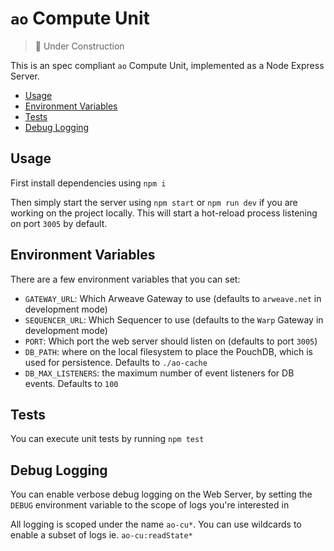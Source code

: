 # `ao` Compute Unit

> 🚧 Under Construction

This is an spec compliant `ao` Compute Unit, implemented as a Node Express
Server.

<!-- toc -->

- [Usage](#usage)
- [Environment Variables](#environment-variables)
- [Tests](#tests)
- [Debug Logging](#debug-logging)

<!-- tocstop -->

## Usage

First install dependencies using `npm i`

Then simply start the server using `npm start` or `npm run dev` if you are
working on the project locally. This will start a hot-reload process listening
on port `3005` by default.

## Environment Variables

There are a few environment variables that you can set:

- `GATEWAY_URL`: Which Arweave Gateway to use (defaults to `arweave.net` in
  development mode)
- `SEQUENCER_URL`: Which Sequencer to use (defaults to the `Warp` Gateway in
  development mode)
- `PORT`: Which port the web server should listen on (defaults to port `3005`)
- `DB_PATH`: where on the local filesystem to place the PouchDB, which is used for persistence. Defaults to `./ao-cache`
- `DB_MAX_LISTENERS`: the maximum number of event listeners for DB events. Defaults to `100`

## Tests

You can execute unit tests by running `npm test`

## Debug Logging

You can enable verbose debug logging on the Web Server, by setting the `DEBUG`
environment variable to the scope of logs you're interested in

All logging is scoped under the name `ao-cu*`. You can use wildcards to enable a
subset of logs ie. `ao-cu:readState*`
